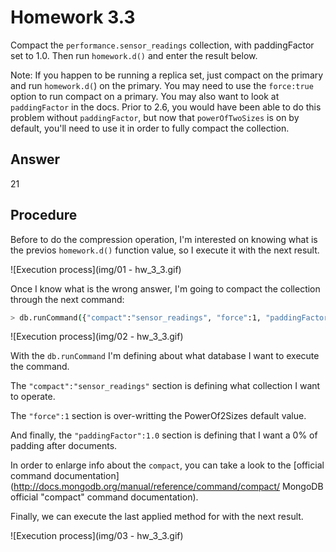 # Homework 3.3

Compact the ``performance.sensor_readings`` collection, with paddingFactor set to 1.0. Then run ``homework.d()`` and enter the result below.

Note: If you happen to be running a replica set, just compact on the primary and run ``homework.d(``) on the primary. You may need to use the ``force:true`` option to run compact on a primary. You may also want to look at ``paddingFactor`` in the docs. Prior to 2.6, you would have been able to do this problem without ``paddingFactor``, but now that ``powerOfTwoSizes`` is on by default, you'll need to use it in order to fully compact the collection.

## Answer
21

## Procedure
Before to do the compression operation, I'm interested on knowing what is the previos ``homework.d()`` function value, so I execute it with the next result.

![Execution process](img/01 - hw_3_3.gif)

Once I know what is the wrong answer, I'm going to compact the collection through the next command:

```sh
> db.runCommand({"compact":"sensor_readings", "force":1, "paddingFactor":1.0})
```

![Execution process](img/02 - hw_3_3.gif)

With the ``db.runCommand`` I'm defining about what database I want to execute the command.

The ``"compact":"sensor_readings"`` section is defining what collection I want to operate.

The ``"force":1`` section is over-writting the PowerOf2Sizes default value.

And finally, the ``"paddingFactor":1.0`` section is defining that I want a 0% of padding after documents.

In order to enlarge info about the ``compact``, you can take a look to the [official command documentation](http://docs.mongodb.org/manual/reference/command/compact/ MongoDB official "compact" command documentation).

Finally, we can execute the last applied method for with the next result.

![Execution process](img/03 - hw_3_3.gif)
